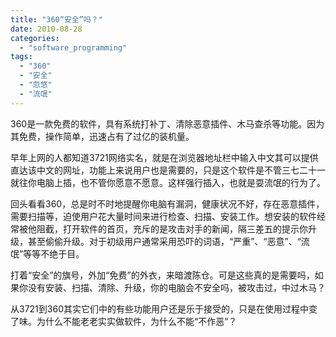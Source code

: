 ```yaml
---
title: "360“安全”吗？"
date: 2010-08-28
categories: 
  - "software_programming"
tags: 
  - "360"
  - "安全"
  - "忽悠"
  - "流氓"
---
```


360是一款免费的软件，具有系统打补丁、清除恶意插件、木马查杀等功能。因为其免费，操作简单，迅速占有了过亿的装机量。

早年上网的人都知道3721网络实名，就是在浏览器地址栏中输入中文其可以提供直达该中文的网址，功能上来说用户也是需要的，只是这个软件是不管三七二十一就往你电脑上插，也不管你愿意不愿意。这样强行插入，也就是耍流氓的行为了。

回头看看360，总是时不时地提醒你电脑有漏洞，健康状况不好，存在恶意插件，需要扫描等，迫使用户花大量时间来进行检查、扫描、安装工作。想安装的软件经常被他阻截，打开软件的首页，充斥的是攻击对手的新闻，隔三差五的提示你升级，甚至偷偷升级。对于初级用户通常采用恐吓的词语，“严重”、“恶意”、“流氓”等等不绝于目。

打着“安全”的旗号，外加“免费”的外衣，来暗渡陈仓。可是这些真的是需要吗，如果你没有安装、扫描、清除、升级，你的电脑会不安全吗，被攻击过，中过木马？

从3721到360其实它们中的有些功能用户还是乐于接受的，只是在使用过程中变了味。为什么不能老老实实做软件，为什么不能“不作恶”？
